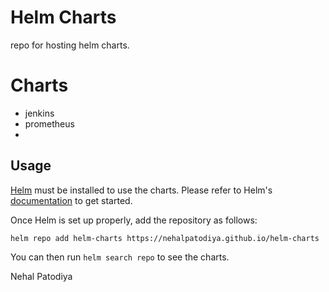 # Helm Charts
repo for hosting helm charts.

# Charts
- jenkins
- prometheus
- 
## Usage
[Helm](https://helm.sh) must be installed to use the charts.
Please refer to Helm's [documentation](https://helm.sh/docs/) to get started.

Once Helm is set up properly, add the repository as follows:

```console
helm repo add helm-charts https://nehalpatodiya.github.io/helm-charts
```
You can then run `helm search repo` to see the charts.

Nehal Patodiya
